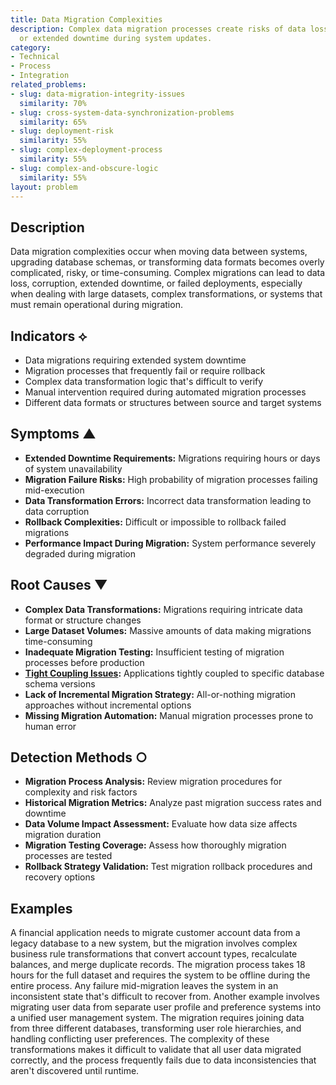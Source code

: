 ```yaml
---
title: Data Migration Complexities
description: Complex data migration processes create risks of data loss, corruption,
  or extended downtime during system updates.
category:
- Technical
- Process
- Integration
related_problems:
- slug: data-migration-integrity-issues
  similarity: 70%
- slug: cross-system-data-synchronization-problems
  similarity: 65%
- slug: deployment-risk
  similarity: 55%
- slug: complex-deployment-process
  similarity: 55%
- slug: complex-and-obscure-logic
  similarity: 55%
layout: problem
---
```


## Description

Data migration complexities occur when moving data between systems, upgrading database schemas, or transforming data formats becomes overly complicated, risky, or time-consuming. Complex migrations can lead to data loss, corruption, extended downtime, or failed deployments, especially when dealing with large datasets, complex transformations, or systems that must remain operational during migration.

## Indicators ⟡

- Data migrations requiring extended system downtime
- Migration processes that frequently fail or require rollback
- Complex data transformation logic that's difficult to verify
- Manual intervention required during automated migration processes
- Different data formats or structures between source and target systems

## Symptoms ▲

- **Extended Downtime Requirements:** Migrations requiring hours or days of system unavailability
- **Migration Failure Risks:** High probability of migration processes failing mid-execution
- **Data Transformation Errors:** Incorrect data transformation leading to data corruption
- **Rollback Complexities:** Difficult or impossible to rollback failed migrations
- **Performance Impact During Migration:** System performance severely degraded during migration

## Root Causes ▼

- **Complex Data Transformations:** Migrations requiring intricate data format or structure changes
- **Large Dataset Volumes:** Massive amounts of data making migrations time-consuming
- **Inadequate Migration Testing:** Insufficient testing of migration processes before production
- **[Tight Coupling Issues](tight-coupling-issues.md):** Applications tightly coupled to specific database schema versions
- **Lack of Incremental Migration Strategy:** All-or-nothing migration approaches without incremental options
- **Missing Migration Automation:** Manual migration processes prone to human error

## Detection Methods ○

- **Migration Process Analysis:** Review migration procedures for complexity and risk factors
- **Historical Migration Metrics:** Analyze past migration success rates and downtime
- **Data Volume Impact Assessment:** Evaluate how data size affects migration duration
- **Migration Testing Coverage:** Assess how thoroughly migration processes are tested
- **Rollback Strategy Validation:** Test migration rollback procedures and recovery options

## Examples

A financial application needs to migrate customer account data from a legacy database to a new system, but the migration involves complex business rule transformations that convert account types, recalculate balances, and merge duplicate records. The migration process takes 18 hours for the full dataset and requires the system to be offline during the entire process. Any failure mid-migration leaves the system in an inconsistent state that's difficult to recover from. Another example involves migrating user data from separate user profile and preference systems into a unified user management system. The migration requires joining data from three different databases, transforming user role hierarchies, and handling conflicting user preferences. The complexity of these transformations makes it difficult to validate that all user data migrated correctly, and the process frequently fails due to data inconsistencies that aren't discovered until runtime.